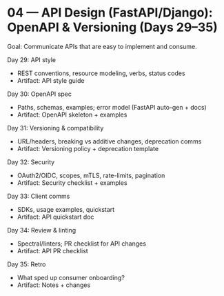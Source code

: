 # 04 — API Design (FastAPI/Django): OpenAPI & Versioning (Days 29–35)

Goal: Communicate APIs that are easy to implement and consume.

Day 29: API style
- REST conventions, resource modeling, verbs, status codes
- Artifact: API style guide

Day 30: OpenAPI spec
- Paths, schemas, examples; error model (FastAPI auto-gen + docs)
- Artifact: OpenAPI skeleton + examples

Day 31: Versioning & compatibility
- URL/headers, breaking vs additive changes, deprecation comms
- Artifact: Versioning policy + deprecation template

Day 32: Security
- OAuth2/OIDC, scopes, mTLS, rate-limits, pagination
- Artifact: Security checklist + examples

Day 33: Client comms
- SDKs, usage examples, quickstart
- Artifact: API quickstart doc

Day 34: Review & linting
- Spectral/linters; PR checklist for API changes
- Artifact: API PR checklist

Day 35: Retro
- What sped up consumer onboarding?
- Artifact: Notes + changes
